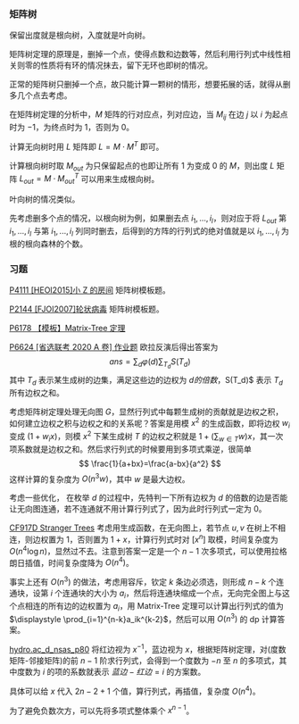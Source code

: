 ### 矩阵树

保留出度就是根向树，入度就是叶向树。

矩阵树定理的原理是，删掉一个点，使得点数和边数等，然后利用行列式中线性相关则零的性质将有环的情况抹去，留下无环也即树的情况。

正常的矩阵树只删掉一个点，故只能计算一颗树的情形，想要拓展的话，就得从删多几个点去考虑。

在矩阵树定理的分析中，$M$ 矩阵的行对应点，列对应边，当 $M_{ij}$ 在边 $j$ 以 $i$ 为起点时为 $-1$，为终点时为 $1$，否则为 $0$。

计算无向树时用 $L$ 矩阵即 $L=M\cdot M^T$ 即可。

计算根向树时取 $M_{out}$ 为只保留起点的也即让所有 $1$ 为变成 $0$ 的 $M$，则出度 $L$ 矩阵 $L_{out}=M\cdot M_{out}^T$ 可以用来生成根向树。

叶向树的情况类似。

先考虑删多个点的情况，以根向树为例，如果删去点 $i_1,...,i_l$，则对应于将 $L_{out}$ 第 $i_1,...,i_l$ 与第 $i_1,...,i_l$ 列同时删去，后得到的方阵的行列式的绝对值就是以 $i_1,...,i_l$ 为根的根向森林的个数。

### 习题

[P4111 [HEOI2015]小 Z 的房间](https://www.luogu.com.cn/problem/P4111) 矩阵树模板题。

[P2144 [FJOI2007]轮状病毒](https://www.luogu.com.cn/problem/P2144) 矩阵树模板题。

[P6178 【模板】Matrix-Tree 定理](https://www.luogu.com.cn/problem/P6178)

[P6624 [省选联考 2020 A 卷] 作业题](https://www.luogu.com.cn/problem/P6624) 欧拉反演后得出答案为
$$
ans=\sum_{d}\varphi(d)\sum_{T_d}S(T_d)
$$
其中 $T_d$ 表示某生成树的边集，满足这些边的边权为 $d 的倍数，$S(T_d)$ 表示 $T_d$ 所有边权之和。

考虑矩阵树定理处理无向图 $G$，显然行列式中每颗生成树的贡献就是边权之积，如何建立边权之积与边权之和的关系呢？答案是用模 $x^2$ 的生成函数，即将边权 $w_i$ 变成 $(1+w_ix)$，则模 $x^2$ 下某生成树 $T$ 的边权之积就是 $1+(\sum_{w\in T}w)x$，其一次项系数就是边权之和。然后求行列式的时候要用到多项式乘逆，很简单
$$
\frac{1}{a+bx}=\frac{a-bx}{a^2}
$$
这样计算的复杂度为 $O(n^3w)$，其中 $w$ 是最大边权。

考虑一些优化， 在枚举 $d$ 的过程中，先特判一下所有边权为 $d$ 的倍数的边是否能让无向图连通，若不连通就不用计算行列式了，因为此时行列式一定为 $0$。

[CF917D Stranger Trees](https://www.luogu.com.cn/problem/CF917D) 考虑用生成函数，在无向图上，若节点 $u,v$ 在树上不相连，则边权置为 $1$，否则置为 $1+x$，计算行列式时对 $[x^n]$ 取模，时间复杂度为 $O(n^4\log n)$，显然过不去。注意到答案一定是一个 $n-1$ 次多项式，可以使用拉格朗日插值，时间复杂度降为 $O(n^4)$。 

事实上还有 $O(n^3)$ 的做法，考虑用容斥，钦定 $k$ 条边必须选，则形成 $n-k$ 个连通块，设第 $i$ 个连通块的大小为 $a_i$，然后将连通块缩成一个点，无向完全图上与这个点相连的所有边的边权置为 $a_i$，用 $\text{Matrix-Tree}$ 定理可以计算出行列式的值为 $\displaystyle \prod_{i=1}^{n-k}a_ik^{k-2}$，然后可以用 $O(n^3)$ 的 $\text{dp}$ 计算答案。

[hydro.ac_d_nsas_p80](..\..\..\题面\hydro.ac_d_nsas_p80.png) 将红边视为 $x^{-1}$，蓝边视为 $x$，根据矩阵树定理，对(度数矩阵-邻接矩阵)的前 $n-1$ 阶求行列式，会得到一个度数为 $-n$ 至 $n$ 的多项式，其中度数为 $i$ 的项的系数就表示 $蓝边-红边=i$ 的方案数。

具体可以给 $x$ 代入 $2n-2+1$ 个值，算行列式，再插值，复杂度 $O(n^4)$。

为了避免负数次方，可以先将多项式整体乘个 $x^{n-1}$。

